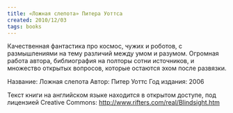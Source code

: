 ```yaml
---
title: «Ложная слепота» Питера Уоттса
created: 2010/12/03
tags: books
---
```


Качественная фантастика про космос, чужих и роботов, с размышлениями на тему различий между умом и разумом. Огромная работа автора, библиография на полторы сотни источников, и множество открытых вопросов, которые остаются эхом после развязки.

Название: Ложная слепота
Автор: Питер Уоттс
Год издания: 2006

Текст книги на английском языке находится в открытом доступе, под лицензией Creative Commons: http://www.rifters.com/real/Blindsight.htm
